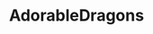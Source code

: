 ---
title: AdorableDragons
crosslinks:
- ImaginaryDragons
- papercraft
- SympatheticMonsters
- furry_irl
- DragonsFuckingDragons
---